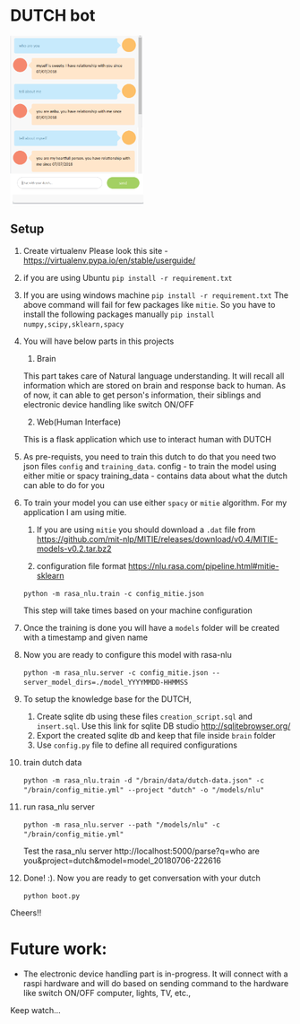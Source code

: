 # DUTCH bot

<img src="https://github.com/anburiyan/nlp-dutch-bot/blob/master/result.png" height=300px/>

## Setup
1. Create virtualenv
    Please look this site - https://virtualenv.pypa.io/en/stable/userguide/
2. if you are using Ubuntu
    `pip install -r requirement.txt`

3. If you are using windows machine
    `pip install -r requirement.txt`
    The above command will fail for few packages like `mitie`.
    So you have to install the following packages manually
    `pip install numpy,scipy,sklearn,spacy`    

4. You will have below parts in this projects
    1. Brain    

    This part takes care of Natural language understanding. It will recall all information which are stored on brain
    and response back to human.
    As of now, it can able to get person's information, their siblings and electronic device handling like switch ON/OFF

    2. Web(Human Interface)

    This is a flask application which use to interact human with DUTCH    

5. As pre-requists, you need to train this dutch to do that you need two json files `config`  and `training_data`.
    config - to train the model using either mitie or spacy
    training_data - contains data about what the dutch can able to do for you

6. To train your model you can use either `spacy` or `mitie` algorithm. For my application I am using mitie.

    1. If you are using `mitie` you should download a `.dat` file from
        https://github.com/mit-nlp/MITIE/releases/download/v0.4/MITIE-models-v0.2.tar.bz2

    2. configuration file format
        https://nlu.rasa.com/pipeline.html#mitie-sklearn

    `python -m rasa_nlu.train -c config_mitie.json`

    This step will take times based on your machine configuration

7. Once the training is done you will have a `models` folder will be created with a timestamp and given name

8. Now you are ready to configure this model with rasa-nlu

    `python -m rasa_nlu.server -c config_mitie.json --server_model_dirs=./model_YYYYMMDD-HHMMSS`

9. To setup the knowledge base for the DUTCH,
    1. Create sqlite db using these files `creation_script.sql` and `insert.sql`. 
        Use this link for sqlite DB studio http://sqlitebrowser.org/
    2. Export the created sqlite db and keep that file inside `brain` folder
    3. Use `config.py` file to define all required configurations

10. train dutch data

    `python -m rasa_nlu.train -d "/brain/data/dutch-data.json" -c "/brain/config_mitie.yml" --project "dutch" -o "/models/nlu"`

11. run rasa_nlu server

    `python -m rasa_nlu.server --path "/models/nlu" -c "/brain/config_mitie.yml"`
    
    Test the rasa_nlu server
        http://localhost:5000/parse?q=who are you&project=dutch&model=model_20180706-222616

12. Done! :). Now you are ready to get conversation with your dutch

    `python boot.py`

Cheers!!

# Future work:
- The electronic device handling part is in-progress. It will connect with a raspi hardware and will do based on sending command to the hardware like switch ON/OFF computer, lights, TV, etc.,

Keep watch...
